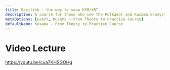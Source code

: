 ```yaml
---
title: Basilisk - the way to swap KSM/XRT
description: A course for those who see the Polkadot and Kusama ecosystem for the first time.
metaOptions: [Learn, Kusama — From Theory to Practice Course]
defaultName: Kusama — From Theory to Practice Course
---
```


# Video Lecture

https://youtu.be/cua7KHSGOHg

